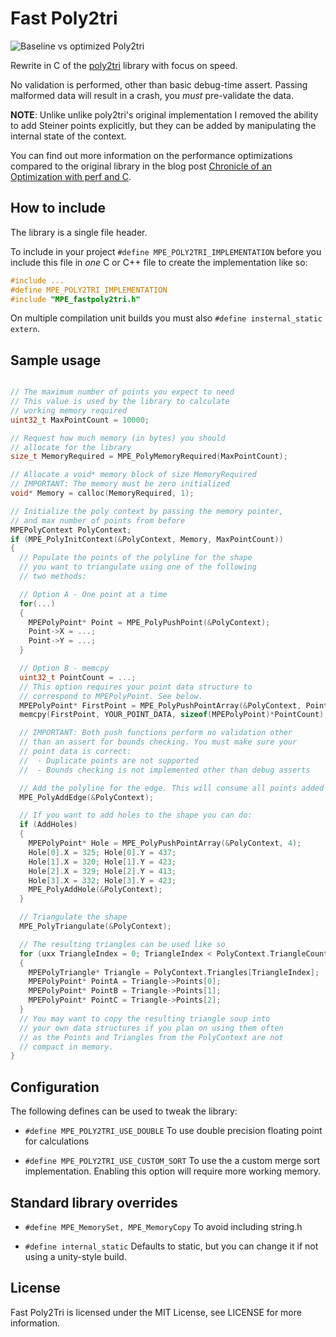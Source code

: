 # Fast Poly2tri

![Baseline vs optimized Poly2tri](/fast-poly2tri.png "Baseline vs optimized Poly2tri")

Rewrite in C of the [poly2tri](https://github.com/jhasse/poly2tri) library with focus on speed.

No validation is performed, other than basic debug-time assert.
Passing malformed data will result in a crash, you _must_ pre-validate the data.

**NOTE**: Unlike unlike poly2tri's original implementation I removed
the ability to add Steiner points explicitly, but they can be added
by manipulating the internal state of the context.

You can find out more information on the performance optimizations compared to the original library in the blog post [Chronicle of an Optimization with perf and C](https://metricpanda.com/rival-fortress-update-36-chronicle-of-optimization-with-perf-and-c).



## How to include

The library is a single file header.

To include in your project `#define MPE_POLY2TRI_IMPLEMENTATION` before you include this file in *one* C or C++ file to create the implementation like so:

```cpp
#include ...
#define MPE_POLY2TRI_IMPLEMENTATION
#include "MPE_fastpoly2tri.h"
```

On multiple compilation unit builds you must also `#define insternal_static extern`.

## Sample usage

```cpp

// The maximum number of points you expect to need
// This value is used by the library to calculate
// working memory required
uint32_t MaxPointCount = 10000;

// Request how much memory (in bytes) you should
// allocate for the library
size_t MemoryRequired = MPE_PolyMemoryRequired(MaxPointCount);

// Allocate a void* memory block of size MemoryRequired
// IMPORTANT: The memory must be zero initialized
void* Memory = calloc(MemoryRequired, 1);

// Initialize the poly context by passing the memory pointer,
// and max number of points from before
MPEPolyContext PolyContext;
if (MPE_PolyInitContext(&PolyContext, Memory, MaxPointCount))
{
  // Populate the points of the polyline for the shape
  // you want to triangulate using one of the following
  // two methods:

  // Option A - One point at a time
  for(...)
  {
    MPEPolyPoint* Point = MPE_PolyPushPoint(&PolyContext);
    Point->X = ...;
    Point->Y = ...;
  }

  // Option B - memcpy
  uint32_t PointCount = ...;
  // This option requires your point data structure to
  // correspond to MPEPolyPoint. See below.
  MPEPolyPoint* FirstPoint = MPE_PolyPushPointArray(&PolyContext, PointCount);
  memcpy(FirstPoint, YOUR_POINT_DATA, sizeof(MPEPolyPoint)*PointCount);

  // IMPORTANT: Both push functions perform no validation other
  // than an assert for bounds checking. You must make sure your
  // point data is correct:
  //  - Duplicate points are not supported
  //  - Bounds checking is not implemented other than debug asserts

  // Add the polyline for the edge. This will consume all points added so far.
  MPE_PolyAddEdge(&PolyContext);

  // If you want to add holes to the shape you can do:
  if (AddHoles)
  {
    MPEPolyPoint* Hole = MPE_PolyPushPointArray(&PolyContext, 4);
    Hole[0].X = 325; Hole[0].Y = 437;
    Hole[1].X = 320; Hole[1].Y = 423;
    Hole[2].X = 329; Hole[2].Y = 413;
    Hole[3].X = 332; Hole[3].Y = 423;
    MPE_PolyAddHole(&PolyContext);
  }

  // Triangulate the shape
  MPE_PolyTriangulate(&PolyContext);

  // The resulting triangles can be used like so
  for (uxx TriangleIndex = 0; TriangleIndex < PolyContext.TriangleCount; ++TriangleIndex)
  {
    MPEPolyTriangle* Triangle = PolyContext.Triangles[TriangleIndex];
    MPEPolyPoint* PointA = Triangle->Points[0];
    MPEPolyPoint* PointB = Triangle->Points[1];
    MPEPolyPoint* PointC = Triangle->Points[2];
  }
  // You may want to copy the resulting triangle soup into
  // your own data structures if you plan on using them often
  // as the Points and Triangles from the PolyContext are not
  // compact in memory.
}
```

## Configuration

The following defines can be used to tweak the library:

- `#define MPE_POLY2TRI_USE_DOUBLE`
  To use double precision floating point for calculations

- `#define MPE_POLY2TRI_USE_CUSTOM_SORT`
  To use the a custom merge sort implementation. Enabling this option will
  require more working memory.

## Standard library overrides

- `#define MPE_MemorySet, MPE_MemoryCopy`
  To avoid including string.h

- `#define internal_static`
  Defaults to static, but you can change it if not using a unity-style build.

## License

Fast Poly2Tri is licensed under the MIT License, see LICENSE for more information.

